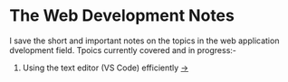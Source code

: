 # The Web Development Notes
 I save the short and important notes on the topics in the web application dvelopment field.
Tpoics currently covered and in progress:-
1) Using the text editor (VS Code) efficiently [->](https://github.com/parthgithub-byte/The-Web-Development-Notes/blob/main/Text%20Editor.docx )
